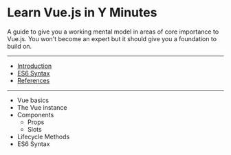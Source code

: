 # Learn Vue.js in Y Minutes
A guide to give you a working mental model in areas of core importance to Vue.js. You won't become an expert but it should give you a foundation to build on.

---
  * [Introduction](README.md)
  * [ES6 Syntax](es6.md)
  * [References](references.md)
---
  * Vue basics
  * The Vue instance
  * Components
    * Props
    * Slots
  * Lifecycle Methods
  * ES6 Syntax